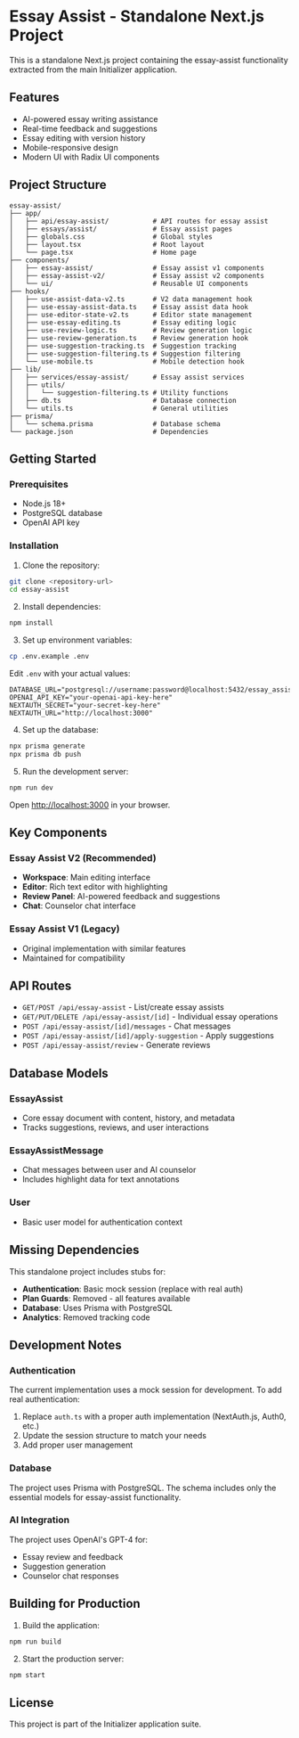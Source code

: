 # Essay Assist - Standalone Next.js Project

This is a standalone Next.js project containing the essay-assist functionality extracted from the main Initializer application.

## Features

- AI-powered essay writing assistance
- Real-time feedback and suggestions
- Essay editing with version history
- Mobile-responsive design
- Modern UI with Radix UI components

## Project Structure

```
essay-assist/
├── app/
│   ├── api/essay-assist/           # API routes for essay assist
│   ├── essays/assist/              # Essay assist pages
│   ├── globals.css                 # Global styles
│   ├── layout.tsx                  # Root layout
│   └── page.tsx                    # Home page
├── components/
│   ├── essay-assist/               # Essay assist v1 components
│   ├── essay-assist-v2/            # Essay assist v2 components
│   └── ui/                         # Reusable UI components
├── hooks/
│   ├── use-assist-data-v2.ts       # V2 data management hook
│   ├── use-essay-assist-data.ts    # Essay assist data hook
│   ├── use-editor-state-v2.ts      # Editor state management
│   ├── use-essay-editing.ts        # Essay editing logic
│   ├── use-review-logic.ts         # Review generation logic
│   ├── use-review-generation.ts    # Review generation hook
│   ├── use-suggestion-tracking.ts  # Suggestion tracking
│   ├── use-suggestion-filtering.ts # Suggestion filtering
│   └── use-mobile.ts               # Mobile detection hook
├── lib/
│   ├── services/essay-assist/      # Essay assist services
│   ├── utils/
│   │   └── suggestion-filtering.ts # Utility functions
│   ├── db.ts                       # Database connection
│   └── utils.ts                    # General utilities
├── prisma/
│   └── schema.prisma               # Database schema
└── package.json                    # Dependencies
```

## Getting Started

### Prerequisites

- Node.js 18+ 
- PostgreSQL database
- OpenAI API key

### Installation

1. Clone the repository:
```bash
git clone <repository-url>
cd essay-assist
```

2. Install dependencies:
```bash
npm install
```

3. Set up environment variables:
```bash
cp .env.example .env
```

Edit `.env` with your actual values:
```env
DATABASE_URL="postgresql://username:password@localhost:5432/essay_assist_db"
OPENAI_API_KEY="your-openai-api-key-here"
NEXTAUTH_SECRET="your-secret-key-here"
NEXTAUTH_URL="http://localhost:3000"
```

4. Set up the database:
```bash
npx prisma generate
npx prisma db push
```

5. Run the development server:
```bash
npm run dev
```

Open [http://localhost:3000](http://localhost:3000) in your browser.

## Key Components

### Essay Assist V2 (Recommended)
- **Workspace**: Main editing interface
- **Editor**: Rich text editor with highlighting
- **Review Panel**: AI-powered feedback and suggestions
- **Chat**: Counselor chat interface

### Essay Assist V1 (Legacy)
- Original implementation with similar features
- Maintained for compatibility

## API Routes

- `GET/POST /api/essay-assist` - List/create essay assists
- `GET/PUT/DELETE /api/essay-assist/[id]` - Individual essay operations
- `POST /api/essay-assist/[id]/messages` - Chat messages
- `POST /api/essay-assist/[id]/apply-suggestion` - Apply suggestions
- `POST /api/essay-assist/review` - Generate reviews

## Database Models

### EssayAssist
- Core essay document with content, history, and metadata
- Tracks suggestions, reviews, and user interactions

### EssayAssistMessage
- Chat messages between user and AI counselor
- Includes highlight data for text annotations

### User
- Basic user model for authentication context

## Missing Dependencies

This standalone project includes stubs for:
- **Authentication**: Basic mock session (replace with real auth)
- **Plan Guards**: Removed - all features available
- **Database**: Uses Prisma with PostgreSQL
- **Analytics**: Removed tracking code

## Development Notes

### Authentication
The current implementation uses a mock session for development. To add real authentication:

1. Replace `auth.ts` with a proper auth implementation (NextAuth.js, Auth0, etc.)
2. Update the session structure to match your needs
3. Add proper user management

### Database
The project uses Prisma with PostgreSQL. The schema includes only the essential models for essay-assist functionality.

### AI Integration
The project uses OpenAI's GPT-4 for:
- Essay review and feedback
- Suggestion generation
- Counselor chat responses

## Building for Production

1. Build the application:
```bash
npm run build
```

2. Start the production server:
```bash
npm start
```

## License

This project is part of the Initializer application suite.
